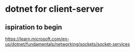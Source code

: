 
# dotnet for client-server

## ispiration to begin
<https://learn.microsoft.com/en-us/dotnet/fundamentals/networking/sockets/socket-services>
